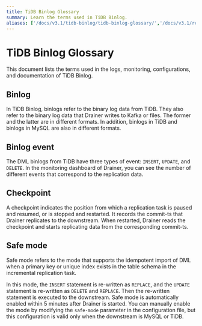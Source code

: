 ```yaml
---
title: TiDB Binlog Glossary
summary: Learn the terms used in TiDB Binlog.
aliases: ['/docs/v3.1/tidb-binlog/tidb-binlog-glossary/','/docs/v3.1/reference/tidb-binlog/glossary/']
---
```


# TiDB Binlog Glossary

This document lists the terms used in the logs, monitoring, configurations, and documentation of TiDB Binlog.

## Binlog

In TiDB Binlog, binlogs refer to the binary log data from TiDB. They also refer to the binary log data that Drainer writes to Kafka or files. The former and the latter are in different formats. In addition, binlogs in TiDB and binlogs in MySQL are also in different formats.

## Binlog event

The DML binlogs from TiDB have three types of event: `INSERT`, `UPDATE`, and `DELETE`. In the monitoring dashboard of Drainer, you can see the number of different events that correspond to the replication data.

## Checkpoint

A checkpoint indicates the position from which a replication task is paused and resumed, or is stopped and restarted. It records the commit-ts that Drainer replicates to the downstream. When restarted, Drainer reads the checkpoint and starts replicating data from the corresponding commit-ts.

## Safe mode

Safe mode refers to the mode that supports the idempotent import of DML when a primary key or unique index exists in the table schema in the incremental replication task.

In this mode, the `INSERT` statement is re-written as `REPLACE`, and the `UPDATE` statement is re-written as `DELETE` and `REPLACE`. Then the re-written statement is executed to the downstream. Safe mode is automatically enabled within 5 minutes after Drainer is started. You can manually enable the mode by modifying the `safe-mode` parameter in the configuration file, but this configuration is valid only when the downstream is MySQL or TiDB.
